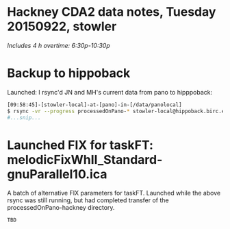 # Hackney CDA2 data notes, Tuesday 20150922, stowler

_Includes 4 h overtime: 6:30p-10:30p_

# Backup to hippoback

Launched: I rsync'd JN and MH's current data from pano to hipppoback:

```bash
[09:58:45]-[stowler-local]-at-[pano]-in-[/data/panolocal]
$ rsync -vr --progress processedOnPano-* stowler-local@hippoback.birc.emory.edu:/data/backup/Atlanta/stowlerWIP/sharedReadOnly/
#...snip...
```

# Launched FIX for taskFT: melodicFixWhII_Standard-gnuParallel10.ica

A batch of alternative FIX parameters for taskFT. Launched while the above rsync was still running, but had completed transfer of the processedOnPano-hackney directory.

```bash
TBD
```
